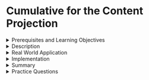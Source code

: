 # Cumulative for the  Content Projection
<details><summary>Prerequisites and Learning Objectives</summary>

# Prerequisites

- Sound knowledge of HTML, CSS, and JavaScript.
- The basic idea of the MVC (Model-View-Controller) architecture.
- Basic knowledge about TypeScript.


# Learning Objectives

- To define content projection.
</details>
<details><summary>Description</summary>

# Description

## Content Projection

Content projection is the process of inserting or projecting the content into the desired component.

### Implementations of contnet projection

1. Single-slot content projection: projecting content to a component from a single source.
2. Multi-slot content projection: projecting content to a component from multiple sources.
3. Conditional content projection: the content projected is rendered only when the conditions are satisfied.

### <ng-content>

`<ng-content>` is a placeholder, used to project the message into the component.

- `<ng-content>`, `<ng-template>` and `<ng-container>` are used for content projection
</details>
<details><summary>Real World Application</summary>

# Real-world application

- Consider a scenario of asking multiple questions to a user based on the different types of inputs.
- This can be achieved by content projection, a component test can be created. It will hold all the questions.
- A question component can be created and reused.
</details>
<details><summary>Implementation</summary> 

# Implementation

 A new component named content is created by running the below command in the terminal.

 ```properties
 ng generate component content
 ```

### 1. Single line content projection:


The `<ng-content>` acts as a placeholder for the paragarph "It works!".

content.component.ts:

```ts
import { Component, OnInit } from '@angular/core';

@Component({
  selector: 'app-content',
  template:`<h3>Single slot content projection</h3>
  <ng-content></ng-content>`,
  styleUrls: ['./content.component.css']
})
export class ContentComponent implements OnInit {

  constructor() { }

  ngOnInit(): void {
  }

}
```

app.component.html:

```html
<app-content>
    <p>It works!</p>
</app-content>
```

HTML page:

![Single line content projection](/modules_new/resources/SingleSlot.png)

### 2. Multi slot content projection

- Selector is used to select the specific tag for a `<ngContent>`.
- The first `<ngContent>` is a placeholder for paragraph "Default text".
- The second `<ngContent>` has a selector "question". So, it acts as a placeholder for the paragraph "Is multi-slot content projection working?".

content.component.ts:

```ts
import { Component, OnInit } from '@angular/core';

@Component({
  selector: 'app-content',
  template:`
  <h3>Multi slot content projection</h3>
  Default:
  <ng-content></ng-content>

  Question:
  <ng-content select="[question]"></ng-content>`,
  styleUrls: ['./content.component.css']
})
export class ContentComponent implements OnInit {

  constructor() { }

  ngOnInit(): void {
  }

}
```

app.component.html

```html
<app-content>
    <p question>Is multi-slot content projection working?</p>
    <p>Default text</p>
</app-content>
```

HTML page:

![Multi-slot content projection](/modules_new/resources/MultiSlot.png)

### 3. Conditional content projection

- `<ng-content>` can not be used in conditional projection because the content is initialized even if `*ngIf` is false.
- `<ng-template>` is used for conditional projection as the content is not rendered until the condition is satisfied.
- Angular will not initialize the content of an `<ng-template>` element until that element is explicitly rendered.
- normally `<ng-template>` is used as elseblock for an `*ngIf` tag.

app.component.html:

```html
<div *ngIf="true" else elseBlock>
    Condition is true
</div>
<ng-template #elseBlock>
<div>Condition is false</div>
</ng-template>
```

app.component.html:

```html
<app-content></app-content>
```

HTML page:

![Conditional Propagation](/modules_new/resources/Conditional.png)



</details>
<details><summary>Summary</summary> 

# Summary

- Content projection is the process of projecting content to a different component.
- Content projection can be of single slot, muti-slot and conditional.
- `<ng-content>`, `<ng-template>` and `<ng-container>` are used for content projection.
</details>
<details><summary>Practice Questions</summary>

[Practice Questions](./Quiz.gift)</details>
